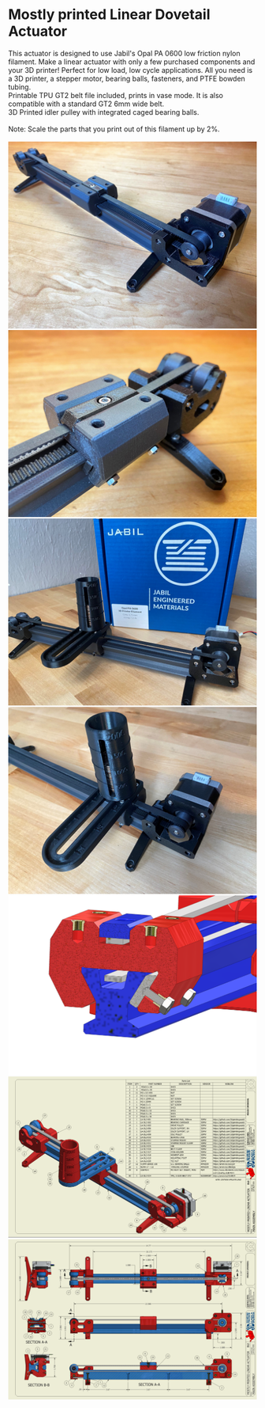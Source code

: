 # Mostly printed Linear Dovetail Actuator 
This actuator is designed to use Jabil's Opal PA 0600 low friction nylon filament. Make a linear actuator with only a few purchased components and your 3D printer! Perfect for low load, low cycle applications. All you need is a 3D printer, a stepper motor, bearing balls, fasteners, and PTFE bowden tubing.<br/>
Printable TPU GT2 belt file included, prints in vase mode. It is also compatible with a standard GT2 6mm wide belt.<br/>
3D Printed idler pulley with integrated caged bearing balls.<br/>
<br/>
Note: Scale the parts that you print out of this filament up by 2%.<br/>
<br/>
![P](Images/ACTUATOR%20DL2-2.jpg)
![P](Images/ACTUATOR%20DL2-3.jpg)
![P](Images/ACTUATOR-LOAD-2.jpg)
![P](Images/ACTUATOR-LOAD-3.jpg)
![P](Images/FREE%20GIB.png)
![P](Images/LA-DL2-00_PG1.png)
![P](Images/LA-DL2-00_PG2.png)

